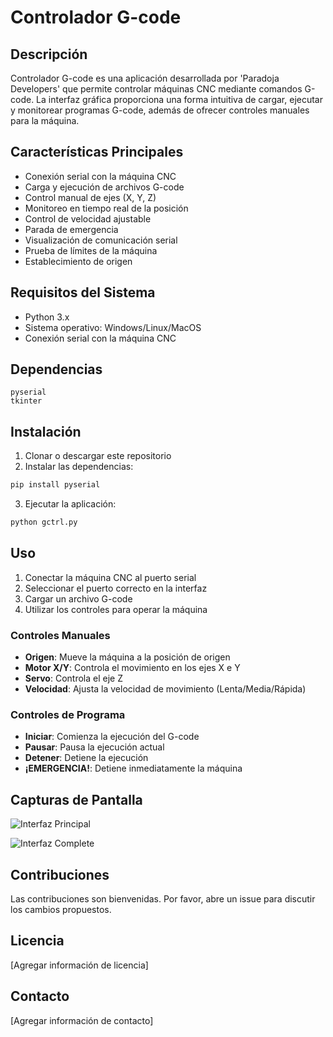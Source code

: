 # Controlador G-code

## Descripción
Controlador G-code es una aplicación desarrollada por 'Paradoja Developers' que permite controlar máquinas CNC mediante comandos G-code. La interfaz gráfica proporciona una forma intuitiva de cargar, ejecutar y monitorear programas G-code, además de ofrecer controles manuales para la máquina.

## Características Principales
- Conexión serial con la máquina CNC
- Carga y ejecución de archivos G-code
- Control manual de ejes (X, Y, Z)
- Monitoreo en tiempo real de la posición
- Control de velocidad ajustable
- Parada de emergencia
- Visualización de comunicación serial
- Prueba de límites de la máquina
- Establecimiento de origen

## Requisitos del Sistema
- Python 3.x
- Sistema operativo: Windows/Linux/MacOS
- Conexión serial con la máquina CNC

## Dependencias
```
pyserial
tkinter
```

## Instalación
1. Clonar o descargar este repositorio
2. Instalar las dependencias:
```bash
pip install pyserial
```
3. Ejecutar la aplicación:
```bash
python gctrl.py
```

## Uso
1. Conectar la máquina CNC al puerto serial
2. Seleccionar el puerto correcto en la interfaz
3. Cargar un archivo G-code
4. Utilizar los controles para operar la máquina

### Controles Manuales
- **Origen**: Mueve la máquina a la posición de origen
- **Motor X/Y**: Controla el movimiento en los ejes X e Y
- **Servo**: Controla el eje Z
- **Velocidad**: Ajusta la velocidad de movimiento (Lenta/Media/Rápida)

### Controles de Programa
- **Iniciar**: Comienza la ejecución del G-code
- **Pausar**: Pausa la ejecución actual
- **Detener**: Detiene la ejecución
- **¡EMERGENCIA!**: Detiene inmediatamente la máquina

## Capturas de Pantalla

![Interfaz Principal](images/running.png)

![Interfaz Complete](images/complete.png)
## Contribuciones
Las contribuciones son bienvenidas. Por favor, abre un issue para discutir los cambios propuestos.

## Licencia
[Agregar información de licencia]

## Contacto
[Agregar información de contacto] 

